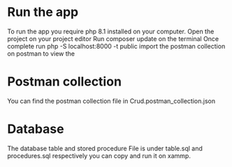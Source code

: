 # Run the app

To run the app you require php 8.1 installed on your computer.
Open the project on your project editor 
Run composer update on the terminal
Once complete run php -S localhost:8000 -t public
import the postman collection on postman to view the 


# Postman collection

You can find the postman collection file in Crud.postman_collection.json

# Database

The database table and stored procedure File is under table.sql and procedures.sql respectively you can copy and run it on xammp.


